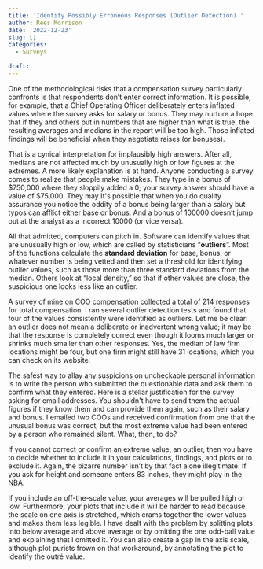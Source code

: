 ```yaml
---
title: 'Identify Possibly Erroneous Responses (Outlier Detection) '
author: Rees Morrison
date: '2022-12-23'
slug: []
categories:
  - Surveys

draft: 
---
```


One of the methodological risks that a compensation survey particularly confronts is that respondents don’t enter correct information. It is possible, for example, that a Chief Operating Officer deliberately enters inflated values where the survey asks for salary or bonus. They may nurture a hope that if they and others put in numbers that are higher than what is true, the resulting averages and medians in the report will be too high.  Those inflated findings will be beneficial when they negotiate raises (or bonuses).  

That is a cynical interpretation for implausibly high answers.   After all, medians are not affected much by unusually high or low figures at the extremes.  A more likely explanation is at hand.  Anyone conducting a survey comes to realize that people make mistakes.   They type in a bonus of \$750,000 where they sloppily added a 0; your survey answer should have a value of \$75,000.   They may It's possible that when you do quality assurance you notice the oddity of a bonus being larger than a salary but typos can afflict either base or bonus.  And a bonus of 100000 doesn’t jump out at the analyst as a incorrect 10000 (or vice versa).  

All that admitted, computers can pitch in.  Software can identify values that are unusually high or low, which are called by statisticians “**outliers**”.   Most of the functions calculate the **standard deviation** for base, bonus, or whatever number is being vetted and then set a threshold for identifying outlier values, such as those more than three standard deviations from the median.  Others look at “local density,” so that if other values are close, the suspicious one looks less like an outlier.  

A survey of mine on COO compensation collected a total of 214 responses for total compensation. I ran several outlier detection tests and found that four of the values consistently were identified as outliers.  Let me be clear:  an outlier does not mean a deliberate or inadvertent wrong value; it may be that the response is completely correct even though it looms much larger or shrinks much smaller than other responses.  Yes, the median of law firm locations might be four, but one firm might still have 31 locations, which you can check on its website.

The safest way to allay any suspicions on uncheckable personal information is to write the person who submitted the questionable data and ask them to confirm what they entered.   Here is a stellar justification for the survey asking for email addresses.  You shouldn't have to send them the actual figures if they know them and can provide them again, such as their salary and bonus.  I emailed two COOs and received confirmation from one that the unusual bonus was correct, but the most extreme value had been entered by a person who remained silent.   What, then, to do?

If you cannot correct or confirm an extreme value, an outlier, then you have to decide whether to include it in your calculations, findings, and plots or to exclude it.  Again, the bizarre number isn’t by that fact alone illegitimate.   If you ask for height and someone enters 83 inches, they might play in the NBA.  

If you include an off-the-scale value, your averages will be pulled high or low.  Furthermore, your plots that include it will be harder to read because the scale on one axis is stretched, which crams together the lower values and makes them less legible.  I have dealt with the problem by splitting plots into below average and above average or by omitting the one odd-ball value and explaining that I omitted it.  You can also create a gap in the axis scale, although plot purists frown on that workaround, by annotating the plot to identify the outré value.
